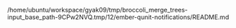 /home/ubuntu/workspace/gyak09/tmp/broccoli_merge_trees-input_base_path-9CPw2NVQ.tmp/12/ember-qunit-notifications/README.md